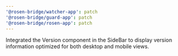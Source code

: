 ```yaml
---
'@rosen-bridge/watcher-app': patch
'@rosen-bridge/guard-app': patch
'@rosen-bridge/rosen-app': patch
---
```


Integrated the Version component in the SideBar to display version information optimized for both desktop and mobile views.
